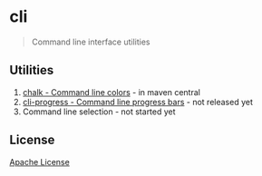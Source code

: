 # cli
> Command line interface utilities

## Utilities
1. [chalk - Command line colors](https://github.com/tomas-langer/chalk) - in maven central
2. [cli-progress - Command line progress bars](https://github.com/tomas-langer/cli/tree/master/cli-progress) - not released yet
3. Command line selection - not started yet

## License

[Apache License](http://www.apache.org/licenses/)